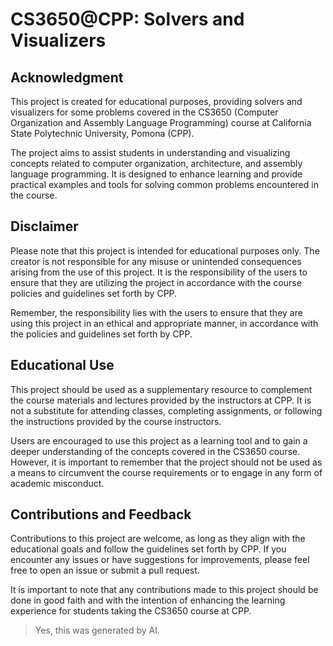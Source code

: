 # CS3650@CPP: Solvers and Visualizers

## Acknowledgment

This project is created for educational purposes, providing solvers and visualizers for some problems covered in the CS3650 (Computer Organization and Assembly Language Programming) course at California State Polytechnic University, Pomona (CPP).

The project aims to assist students in understanding and visualizing concepts related to computer organization, architecture, and assembly language programming. It is designed to enhance learning and provide practical examples and tools for solving common problems encountered in the course.

## Disclaimer

Please note that this project is intended for educational purposes only. The creator is not responsible for any misuse or unintended consequences arising from the use of this project. It is the responsibility of the users to ensure that they are utilizing the project in accordance with the course policies and guidelines set forth by CPP.

Remember, the responsibility lies with the users to ensure that they are using this project in an ethical and appropriate manner, in accordance with the policies and guidelines set forth by CPP.

## Educational Use

This project should be used as a supplementary resource to complement the course materials and lectures provided by the instructors at CPP. It is not a substitute for attending classes, completing assignments, or following the instructions provided by the course instructors.

Users are encouraged to use this project as a learning tool and to gain a deeper understanding of the concepts covered in the CS3650 course. However, it is important to remember that the project should not be used as a means to circumvent the course requirements or to engage in any form of academic misconduct.

## Contributions and Feedback

Contributions to this project are welcome, as long as they align with the educational goals and follow the guidelines set forth by CPP. If you encounter any issues or have suggestions for improvements, please feel free to open an issue or submit a pull request.

It is important to note that any contributions made to this project should be done in good faith and with the intention of enhancing the learning experience for students taking the CS3650 course at CPP.

> Yes, this was generated by AI.
